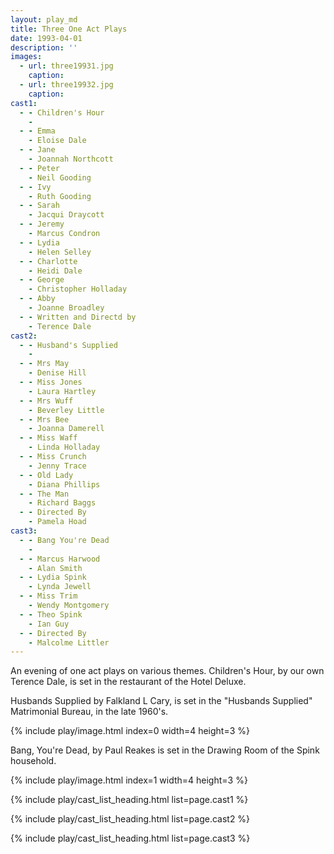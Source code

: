 ```yaml
---
layout: play_md
title: Three One Act Plays
date: 1993-04-01
description: ''
images:
  - url: three19931.jpg
    caption:
  - url: three19932.jpg
    caption:
cast1:
  - - Children's Hour
    -
  - - Emma
    - Eloise Dale
  - - Jane
    - Joannah Northcott
  - - Peter
    - Neil Gooding
  - - Ivy  
    - Ruth Gooding
  - - Sarah
    - Jacqui Draycott
  - - Jeremy
    - Marcus Condron
  - - Lydia
    - Helen Selley
  - - Charlotte
    - Heidi Dale
  - - George
    - Christopher Holladay
  - - Abby
    - Joanne Broadley
  - - Written and Directd by
    - Terence Dale
cast2:
  - - Husband's Supplied
    -
  - - Mrs May
    - Denise Hill
  - - Miss Jones
    - Laura Hartley
  - - Mrs Wuff
    - Beverley Little
  - - Mrs Bee
    - Joanna Damerell
  - - Miss Waff
    - Linda Holladay
  - - Miss Crunch
    - Jenny Trace
  - - Old Lady
    - Diana Phillips
  - - The Man
    - Richard Baggs
  - - Directed By
    - Pamela Hoad
cast3:
  - - Bang You're Dead
    -
  - - Marcus Harwood
    - Alan Smith
  - - Lydia Spink
    - Lynda Jewell
  - - Miss Trim
    - Wendy Montgomery
  - - Theo Spink
    - Ian Guy
  - - Directed By
    - Malcolme Littler
---
```


An evening of one act plays on various themes. Children's Hour, by our own Terence Dale, is set in the restaurant of the Hotel Deluxe.

Husbands Supplied by Falkland L Cary, is set in the "Husbands Supplied" Matrimonial Bureau, in the late 1960's.

{% include play/image.html index=0 width=4 height=3 %}

Bang, You're Dead, by Paul Reakes is set in the Drawing Room of the Spink household.

{% include play/image.html index=1 width=4 height=3 %}

{% include play/cast_list_heading.html list=page.cast1 %}

{% include play/cast_list_heading.html list=page.cast2 %}

{% include play/cast_list_heading.html list=page.cast3 %}
